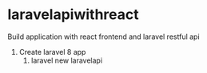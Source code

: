 # laravelapiwithreact

Build application with react frontend and laravel restful api

1. Create laravel 8 app
   1. laravel new laravelapi
